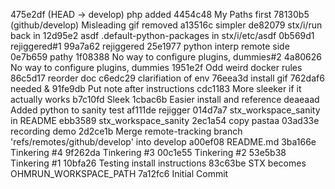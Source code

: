 475e2df (HEAD -> develop) php added
4454c48 My Paths first
78130b5 (github/develop) Misleading gif removed
a13516c simpler
de82079 stx/i/run back in
12d95e2 asdf .default-python-packages in stx/i/etc/asdf
0b569d1 rejiggered#1
99a7a62 rejiggered
25e1977 python interp remote side
0e7b659 pathy
1f08388 No way to configure plugins, dummies#2
4a80626 No way to configure plugins, dummies
1951e2f Odd weird docker rules
86c5d17 reorder doc
c6edc29 clarifiation of env
76eea3d install gif
762daf6 needed &
91fe9db Put note after instructions
cdc1183 More sleeker if it actually works
b7c10fd Sleek
1cbac6b Easier install and reference
deaeaad Added python to sanity test
af111de rejigger
014d7a7 stx_workspace_sanity in README
ebb3589 stx_workspace_sanity
2ec1a54 copy pastaa
03ad33e recording demo
2d2ce1b Merge remote-tracking branch 'refs/remotes/github/develop' into develop
a00ef08 README.md
3ba166e Tinkering #4
9f262da Tinkering #3
00c1e55 Tinkering #2
53e5b38 Tinkering #1
10bfa26 Testing install instructions
83c63be STX becomes OHMRUN_WORKSPACE_PATH
7a12fc6 Initial Commit